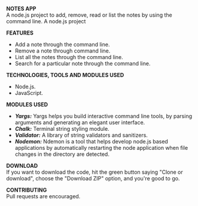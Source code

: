 **NOTES APP**  
A node.js project to add, remove, read or list the notes by using the command line. A node.js project

**FEATURES**  
- Add a note through the command line.
- Remove a note through command line.
- List all the notes through the command line.
- Search for a particular note through the command line.

**TECHNOLOGIES, TOOLS AND MODULES USED**  
- Node.js.  
- JavaScript.   

**MODULES USED**
- ***Yargs:*** Yargs helps you build interactive command line tools, by parsing arguments and generating an elegant user interface.
- ***Chalk:*** Terminal string styling module.
- ***Validator:*** A library of string validators and sanitizers.
- ***Nodemon:*** Ndemon is a tool that helps develop node.js based applications by automatically restarting the node application when file changes in the directory are detected.


**DOWNLOAD**  
If you want to download the code, hit the green button saying "Clone or download", choose the "Download ZIP" option, and you're good to go.

**CONTRIBUTING**  
Pull requests are encouraged.

